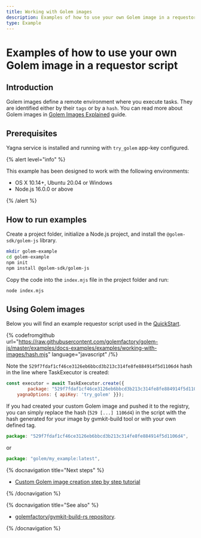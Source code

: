 ```yaml
---
title: Working with Golem images
description: Examples of how to use your own Golem image in a requestor script
type: Example
---
```


# Examples of how to use your own Golem image in a requestor script

## Introduction

Golem images define a remote environment where you execute tasks. They are identified either by their `tags` or by a `hash`. You can read more about Golem images in [Golem Images Explained](/docs/creators/javascript/guides/golem-images) guide.

## Prerequisites

Yagna service is installed and running with `try_golem` app-key configured.

{% alert level="info" %}

This example has been designed to work with the following environments:

- OS X 10.14+, Ubuntu 20.04 or Windows
- Node.js 16.0.0 or above

{% /alert %}

## How to run examples

Create a project folder, initialize a Node.js project, and install the `@golem-sdk/golem-js` library.

```bash
mkdir golem-example
cd golem-example
npm init
npm install @golem-sdk/golem-js
```

Copy the code into the `index.mjs` file in the project folder and run:

```bash
node index.mjs
```

## Using Golem images

Below you will find an example requestor script used in the [QuickStart](/docs/creators/javascript/quickstarts/quickstart). 


{% codefromgithub url="https://raw.githubusercontent.com/golemfactory/golem-js/master/examples/docs-examples/examples/working-with-images/hash.mjs" language="javascript" /%}

Note the `529f7fdaf1cf46ce3126eb6bbcd3b213c314fe8fe884914f5d1106d4` hash in the line where TaskExecutor is created:


```js
const executor = await TaskExecutor.create({
        package: "529f7fdaf1cf46ce3126eb6bbcd3b213c314fe8fe884914f5d1106d4",    
    yagnaOptions: { apiKey: 'try_golem' }});
```

If you had created your custom Golem image and pushed it to the registry, you can simply replace the hash (`529 [...] 1106d4`) in the script with the hash generated for your image by gvmkit-build tool or with your own defined tag.

```js
package: "529f7fdaf1cf46ce3126eb6bbcd3b213c314fe8fe884914f5d1106d4",
```
or

```js
package: "golem/my_example:latest",
```


{% docnavigation title="Next steps" %}

- [Custom Golem image creation step by step tutorial](/docs/creators/javascript/tutorials/building-custom-image)

{% /docnavigation %}

 
{% docnavigation title="See also" %}

- [golemfactory/gvmkit-build-rs repository](https://github.com/golemfactory/gvmkit-build-rs).

{% /docnavigation %}
